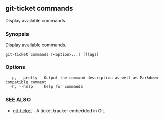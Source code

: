 ## git-ticket commands

Display available commands.

### Synopsis

Display available commands.

```
git-ticket commands [<option>...] [flags]
```

### Options

```
  -p, --pretty   Output the command description as well as Markdown compatible comment
  -h, --help     help for commands
```

### SEE ALSO

* [git-ticket](git-ticket.md)	 - A ticket tracker embedded in Git.

